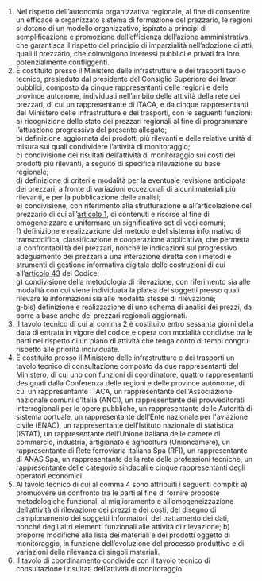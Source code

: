 1. Nel rispetto dell’autonomia organizzativa regionale, al fine di consentire un efficace e organizzato sistema di formazione del prezzario, le regioni si dotano di un modello organizzativo, ispirato a principi di semplificazione e promozione dell’efficienza dell’azione amministrativa, che garantisca il rispetto del principio di imparzialità nell’adozione di atti, quali il prezzario, che coinvolgono interessi pubblici e privati fra loro potenzialmente confliggenti.
2. È costituito presso il Ministero delle infrastrutture e dei trasporti tavolo tecnico, presieduto dal presidente del Consiglio Superiore dei lavori pubblici, composto da cinque rappresentanti delle regioni e delle province autonome, individuati nell’ambito delle attività della rete dei prezzari, di cui un rappresentante di ITACA, e da cinque rappresentanti del Ministero delle infrastrutture e dei trasporti, con le seguenti funzioni:<br>a) ricognizione dello stato dei prezzari regionali al fine di programmare l’attuazione progressiva del presente allegato;<br>b) definizione aggiornata dei prodotti più rilevanti e delle relative unità di misura sui quali condividere l’attività di monitoraggio;<br>c) condivisione dei risultati dell’attività di monitoraggio sui costi dei prodotti più rilevanti, a seguito di specifica rilevazione su base regionale;<br>d) definizione di criteri e modalità per la eventuale revisione anticipata dei prezzari, a fronte di variazioni eccezionali di alcuni materiali più rilevanti, e per la pubblicazione delle analisi;<br>e) condivisione, con riferimento alla strutturazione e all’articolazione del prezzario di cui all’[articolo 1](/allegato-1.14-articolo-1/1), di contenuti e risorse al fine di omogeneizzare e uniformare un significativo set di voci comuni;<br>f) definizione e realizzazione del metodo e del sistema informativo di transcodifica, classificazione e cooperazione applicativa, che permetta la confrontabilità dei prezzari, nonché le indicazioni sul progressivo adeguamento dei prezzari a una interazione diretta con i metodi e strumenti di gestione informativa digitale delle costruzioni di cui all’[articolo 43](/articolo-43/1) del Codice;<br>g) condivisione della metodologia di rilevazione, con riferimento sia alle modalità con cui viene individuata la platea dei soggetti presso quali rilevare le informazioni sia alle modalità stesse di rilevazione;<br>g-bis) definizione e realizzazione di uno schema di analisi dei prezzi, da porre a base anche dei prezzari regionali aggiornati.
3. Il tavolo tecnico di cui al comma 2 è costituito entro sessanta giorni della data di entrata in vigore del codice e opera con modalità condivise tra le parti nel rispetto di un piano di attività che tenga conto di tempi congrui rispetto alle priorità individuate.
4. È costituito presso il Ministero delle infrastrutture e dei trasporti un tavolo tecnico di consultazione composto da due rappresentanti del Ministero, di cui uno con funzioni di coordinatore, quattro rappresentanti designati dalla Conferenza delle regioni e delle province autonome, di cui un rappresentante ITACA, un rappresentante dell’Associazione nazionale comuni d’Italia (ANCI), un rappresentante dei provveditorati interregionali per le opere pubbliche, un rappresentante delle Autorità di sistema portuale, un rappresentante dell’Ente nazionale per l'aviazione civile (ENAC), un rappresentante dell’Istituto nazionale di statistica (ISTAT), un rappresentante dell’Unione italiana delle camere di commercio, industria, artigianato e agricoltura (Unioncamere), un rappresentante di Rete ferroviaria italiana Spa (RFI), un rappresentante di ANAS Spa, un rappresentante della rete delle professioni tecniche, un rappresentante delle categorie sindacali e cinque rappresentanti degli operatori economici.
5. Al tavolo tecnico di cui al comma 4 sono attribuiti i seguenti compiti:
   a) promuovere un confronto tra le parti al fine di fornire proposte metodologiche funzionali al miglioramento e all’omogeneizzazione dell’attività di rilevazione dei prezzi e dei costi, del disegno di campionamento dei soggetti informatori, del trattamento dei dati, nonché degli altri elementi funzionali alle attività di rilevazione;
   b) proporre modifiche alla lista dei materiali e dei prodotti oggetto di monitoraggio, in funzione dell’evoluzione del processo produttivo e di variazioni della rilevanza di singoli materiali.
6. Il tavolo di coordinamento condivide con il tavolo tecnico di consultazione i risultati dell’attività di monitoraggio.
